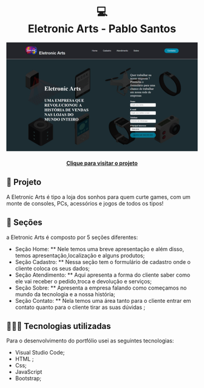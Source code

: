 <h1 align="center">
  💻<br>Eletronic Arts -  Pablo Santos
</h1>

![Resultado do projeto](img/img-arts.png)

<h4 align="center"><a href="https://eletronic-arts.netlify.app">Clique para visitar o projeto</a></h4>

## 🌳 Projeto
A Eletronic Arts é tipo a loja dos sonhos para quem curte games, com um monte de consoles, PCs, acessórios e jogos de todos os tipos!

## 📃 Seções
a Eletronic Arts é composto por 5 seções diferentes:

  -  Seção Home: ** Nele temos uma breve apresentação e além disso, temos apresentação,localização e alguns produtos;
  -  Seção Cadastro: ** Nessa seção tem o formulário de cadastro onde o cliente coloca os seus dados;
  -  Seção Atendimento: ** Aqui apresenta a forma do cliente saber como ele vai receber o pedido,troca e devolução e serviços;
  -  Seção Sobre: ** Apresenta a empresa falando como começamos no mundo da tecnologia e a nossa história;
  -  Seção Contato: ** Nela temos uma área tanto para o cliente entrar em contato quanto para o cliente tirar as suas dúvidas ;

## 👨🏽‍💻 Tecnologias utilizadas
Para o desenvolvimento do portfólio usei as seguintes tecnologias:
  - Visual Studio Code;
  - HTML ;
  - Css;
  - JavaScript
  - Bootstrap;

